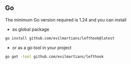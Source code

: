 ## Go

The minimum Go version required is 1.24 and you can install

- as global package

```bash
go install github.com/evilmartians/lefthook@latest
```

- or as a go tool in your project

```bash
go get -tool github.com/evilmartians/lefthook
```
